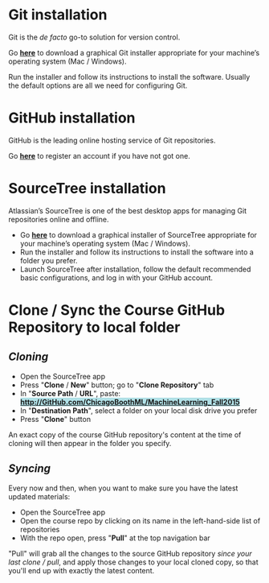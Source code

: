 # Git installation

Git is the *de facto* go-to solution for version control.

Go [**here**](http://git-scm.com/downloads) to download a graphical Git installer appropriate for your machine’s operating system (Mac / Windows).

Run the installer and follow its instructions to install the software. Usually the default options are all we need for configuring Git.


# GitHub installation

GitHub is the leading online hosting service of Git repositories.

Go [**here**](http://github.com) to register an account if you have not got one.


# SourceTree installation

Atlassian’s SourceTree is one of the best desktop apps for managing Git repositories online and offline.

- Go [**here**](http://www.sourcetreeapp.com) to download a graphical installer of SourceTree appropriate for your machine’s operating system (Mac / Windows).
- Run the installer and follow its instructions to install the software into a folder you prefer.
- Launch SourceTree after installation, follow the default recommended basic configurations, and log in with your GitHub account.


# Clone / Sync the Course GitHub Repository to local folder

## _Cloning_

- Open the SourceTree app
- Press "**Clone** / **New**" button; go to "**Clone Repository**" tab
- In "**Source Path** / **URL**", paste: <span style="background-color: PowderBlue"><b>http://GitHub.com/ChicagoBoothML/MachineLearning_Fall2015</b></span>
- In "**Destination Path**", select a folder on your local disk drive you prefer
- Press "**Clone**" button

An exact copy of the course GitHub repository's content at the time of cloning
will then appear in the folder you specify.


## _Syncing_

Every now and then, when you want to make sure you have the latest updated materials:

- Open the SourceTree app
- Open the course repo by clicking on its name in the left-hand-side list of repositories
- With the repo open, press "**Pull**" at the top navigation bar

"Pull" will grab all the changes to the source GitHub repository _since your last clone / pull_,
and apply those changes to your local cloned copy, so that you'll end up with exactly the latest content. 
